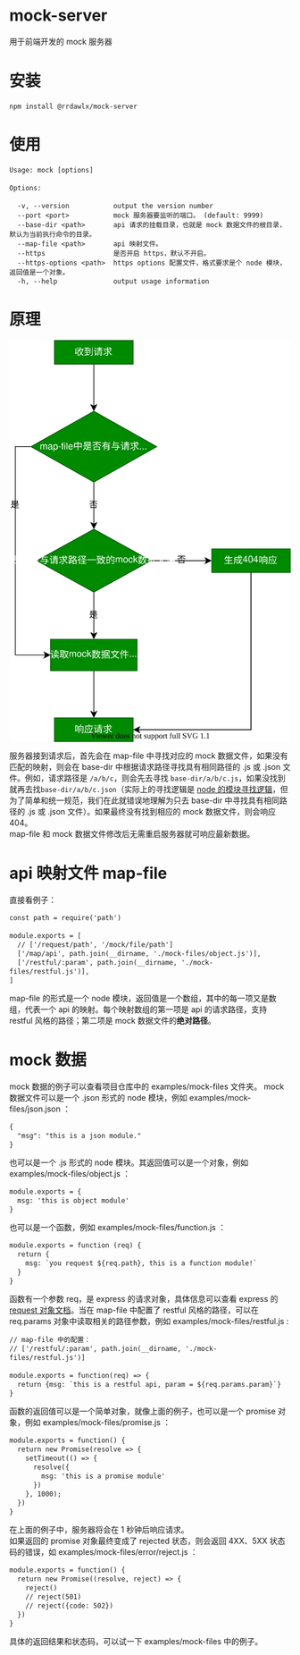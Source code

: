 # mock-server
用于前端开发的 mock 服务器

# 安装
```
npm install @rrdawlx/mock-server
```

# 使用
```
Usage: mock [options]

Options:

  -v, --version           output the version number
  --port <port>           mock 服务器要监听的端口。 (default: 9999)
  --base-dir <path>       api 请求的挂载目录，也就是 mock 数据文件的根目录，默认为当前执行命令的目录。
  --map-file <path>       api 映射文件。
  --https                 是否开启 https，默认不开启。
  --https-options <path>  https options 配置文件，格式要求是个 node 模块，返回值是一个对象。
  -h, --help              output usage information
```
# 原理
<img src="./assets/mechanism.drawio.svg" style="display: block; margin: auto;" />

服务器接到请求后，首先会在 map-file 中寻找对应的 mock 数据文件，如果没有匹配的映射，则会在 base-dir 中根据请求路径寻找具有相同路径的 .js 或 .json 文件。例如，请求路径是 ```/a/b/c```，则会先去寻找 ```base-dir/a/b/c.js```，如果没找到就再去找```base-dir/a/b/c.json```（实际上的寻找逻辑是 [node 的模块寻找逻辑](https://nodejs.org/dist/latest-v10.x/docs/api/modules.html#modules_all_together)，但为了简单和统一规范，我们在此就错误地理解为只去 base-dir 中寻找具有相同路径的 .js 或 .json 文件）。如果最终没有找到相应的 mock 数据文件，则会响应 404。  
map-file 和 mock 数据文件修改后无需重启服务器就可响应最新数据。

# api 映射文件 map-file
直接看例子：
```
const path = require('path')

module.exports = [
  // ['/request/path', '/mock/file/path']
  ['/map/api', path.join(__dirname, './mock-files/object.js')],
  ['/restful/:param', path.join(__dirname, './mock-files/restful.js')],
]
```
map-file 的形式是一个 node 模块，返回值是一个数组，其中的每一项又是数组，代表一个 api 的映射。每个映射数组的第一项是 api 的请求路径，支持 restful 风格的路径；第二项是 mock 数据文件的**绝对路径**。

# mock 数据
mock 数据的例子可以查看项目仓库中的 examples/mock-files 文件夹。
mock 数据文件可以是一个 .json 形式的 node 模块，例如 examples/mock-files/json.json ：
```
{
  "msg": "this is a json module."
}
```
也可以是一个 .js 形式的 node 模块。其返回值可以是一个对象，例如 examples/mock-files/object.js ：
```
module.exports = {
  msg: 'this is object module'
}
```
也可以是一个函数，例如 examples/mock-files/function.js ：
```
module.exports = function (req) {
  return {
    msg: `you request ${req.path}, this is a function module!`
  }
}
```
函数有一个参数 req，是 express 的请求对象，具体信息可以查看 express 的 [request 对象文档](http://www.expressjs.com.cn/4x/api.html#req)。当在 map-file 中配置了 restful 风格的路径，可以在 req.params 对象中读取相关的路径参数，例如 examples/mock-files/restful.js :
```
// map-file 中的配置：
// ['/restful/:param', path.join(__dirname, './mock-files/restful.js')]

module.exports = function(req) => {
  return {msg: `this is a restful api, param = ${req.params.param}`}
}
```
函数的返回值可以是一个简单对象，就像上面的例子，也可以是一个 promise 对象，例如 examples/mock-files/promise.js ：
```
module.exports = function() {
  return new Promise(resolve => {
    setTimeout(() => {
      resolve({
        msg: 'this is a promise module'
      })
    }, 1000);
  })
}
```
在上面的例子中，服务器将会在 1 秒钟后响应请求。  
如果返回的 promise 对象最终变成了 rejected 状态，则会返回 4XX、5XX 状态码的错误，如 examples/mock-files/error/reject.js ：
```
module.exports = function() {
  return new Promise((resolve, reject) => {
    reject()
    // reject(501)
    // reject({code: 502})
  })
}
```
具体的返回结果和状态码，可以试一下 examples/mock-files 中的例子。

